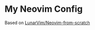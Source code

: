 # My Neovim Config

Based on [LunarVim/Neovim-from-scratch](https://github.com/LunarVim/Neovim-from-scratch)

